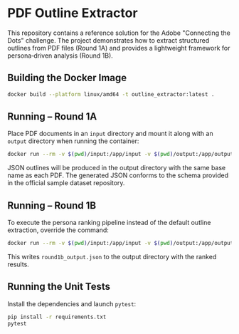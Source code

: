 # PDF Outline Extractor

This repository contains a reference solution for the Adobe "Connecting the Dots" challenge. The project demonstrates how to extract structured outlines from PDF files (Round 1A) and provides a lightweight framework for persona‑driven analysis (Round 1B).

## Building the Docker Image

```bash
docker build --platform linux/amd64 -t outline_extractor:latest .
```

## Running – Round 1A

Place PDF documents in an `input` directory and mount it along with an `output` directory when running the container:

```bash
docker run --rm -v $(pwd)/input:/app/input -v $(pwd)/output:/app/output --network none outline_extractor:latest
```

JSON outlines will be produced in the output directory with the same base name as each PDF. The generated JSON conforms to the schema provided in the official sample dataset repository.

## Running – Round 1B

To execute the persona ranking pipeline instead of the default outline extraction, override the command:

```bash
docker run --rm -v $(pwd)/input:/app/input -v $(pwd)/output:/app/output --network none outline_extractor:latest python src/round1b/main.py
```

This writes `round1b_output.json` to the output directory with the ranked results.

## Running the Unit Tests

Install the dependencies and launch `pytest`:

```bash
pip install -r requirements.txt
pytest
```